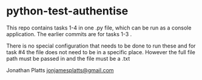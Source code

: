 # python-test-authentise

This repo contains tasks 1-4 in one .py file, which can be run as a console application.
The earlier commits are for tasks 1-3 .

There is no special configuration that needs to be done to run these and for task #4 the file does not need to be in a specific place.
However the full file path must be passed in and the file must be a .txt

Jonathan Platts
jonjamesplatts@gmail.com
